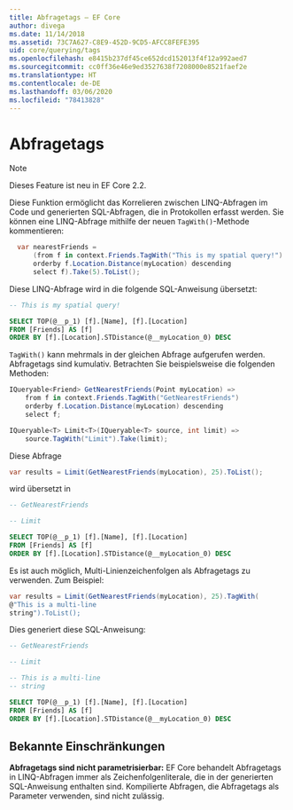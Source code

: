 ```yaml
---
title: Abfragetags – EF Core
author: divega
ms.date: 11/14/2018
ms.assetid: 73C7A627-C8E9-452D-9CD5-AFCC8FEFE395
uid: core/querying/tags
ms.openlocfilehash: e8415b237df45ce652dcd152013f4f12a992aed7
ms.sourcegitcommit: cc0ff36e46e9ed3527638f7208000e8521faef2e
ms.translationtype: HT
ms.contentlocale: de-DE
ms.lasthandoff: 03/06/2020
ms.locfileid: "78413828"
---
```

# <a name="query-tags"></a>Abfragetags

> [!NOTE]
> Dieses Feature ist neu in EF Core 2.2.

Diese Funktion ermöglicht das Korrelieren zwischen LINQ-Abfragen im Code und generierten SQL-Abfragen, die in Protokollen erfasst werden.
Sie können eine LINQ-Abfrage mithilfe der neuen `TagWith()`-Methode kommentieren:

``` csharp
  var nearestFriends =
      (from f in context.Friends.TagWith("This is my spatial query!")
      orderby f.Location.Distance(myLocation) descending
      select f).Take(5).ToList();
```

Diese LINQ-Abfrage wird in die folgende SQL-Anweisung übersetzt:

``` sql
-- This is my spatial query!

SELECT TOP(@__p_1) [f].[Name], [f].[Location]
FROM [Friends] AS [f]
ORDER BY [f].[Location].STDistance(@__myLocation_0) DESC
```

`TagWith()` kann mehrmals in der gleichen Abfrage aufgerufen werden.
Abfragetags sind kumulativ.
Betrachten Sie beispielsweise die folgenden Methoden:

``` csharp
IQueryable<Friend> GetNearestFriends(Point myLocation) =>
    from f in context.Friends.TagWith("GetNearestFriends")
    orderby f.Location.Distance(myLocation) descending
    select f;

IQueryable<T> Limit<T>(IQueryable<T> source, int limit) =>
    source.TagWith("Limit").Take(limit);
```

Diese Abfrage

``` csharp
var results = Limit(GetNearestFriends(myLocation), 25).ToList();
```

wird übersetzt in

``` sql
-- GetNearestFriends

-- Limit

SELECT TOP(@__p_1) [f].[Name], [f].[Location]
FROM [Friends] AS [f]
ORDER BY [f].[Location].STDistance(@__myLocation_0) DESC
```

Es ist auch möglich, Multi-Linienzeichenfolgen als Abfragetags zu verwenden.
Zum Beispiel:

``` csharp
var results = Limit(GetNearestFriends(myLocation), 25).TagWith(
@"This is a multi-line
string").ToList();
```

Dies generiert diese SQL-Anweisung:

``` sql
-- GetNearestFriends

-- Limit

-- This is a multi-line
-- string

SELECT TOP(@__p_1) [f].[Name], [f].[Location]
FROM [Friends] AS [f]
ORDER BY [f].[Location].STDistance(@__myLocation_0) DESC
```

## <a name="known-limitations"></a>Bekannte Einschränkungen

**Abfragetags sind nicht parametrisierbar:** EF Core behandelt Abfragetags in LINQ-Abfragen immer als Zeichenfolgenliterale, die in der generierten SQL-Anweisung enthalten sind.
Kompilierte Abfragen, die Abfragetags als Parameter verwenden, sind nicht zulässig.
